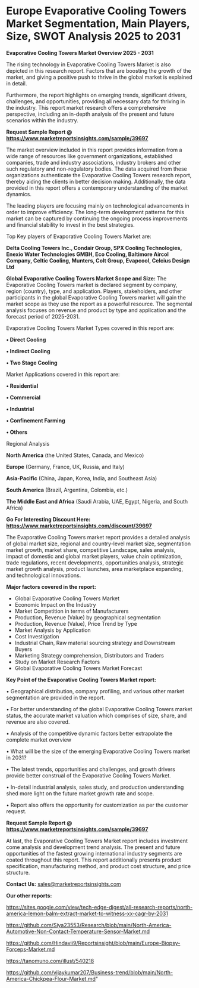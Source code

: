 # Europe Evaporative Cooling Towers Market Segmentation, Main Players, Size, SWOT Analysis 2025 to 2031

<Strong> Evaporative Cooling Towers Market Overview 2025 - 2031</strong>

The rising technology in Evaporative Cooling Towers Market is also depicted in this research report. Factors that are boosting the growth of the market, and giving a positive push to thrive in the global market is explained in detail.

Furthermore, the report highlights on emerging trends, significant drivers, challenges, and opportunities, providing all necessary data for thriving in the industry. This report market research offers a comprehensive perspective, including an in-depth analysis of the present and future scenarios within the industry.

<strong>Request Sample Report @ <a href=https://www.marketreportsinsights.com/sample/39697>https://www.marketreportsinsights.com/sample/39697</a></strong>

The market overview included in this report provides information from a wide range of resources like government organizations, established companies, trade and industry associations, industry brokers and other such regulatory and non-regulatory bodies. The data acquired from these organizations authenticate the Evaporative Cooling Towers research report, thereby aiding the clients in better decision making. Additionally, the data provided in this report offers a contemporary understanding of the market dynamics.

The leading players are focusing mainly on technological advancements in order to improve efficiency. The long-term development patterns for this market can be captured by continuing the ongoing process improvements and financial stability to invest in the best strategies.

Top Key players of Evaporative Cooling Towers Market are:

<strong>Delta Cooling Towers Inc., Condair Group, SPX Cooling Technologies, Enexio Water Technologies GMBH, Eco Cooling, Baltimore Aircol Company, Celtic Cooling, Munters, Colt Group, Evapcool, Celcius Design Ltd</strong>

<strong><b>Global Evaporative Cooling Towers Market Scope and Size:</b></strong>
The Evaporative Cooling Towers market is declared segment by company, region (country), type, and application. Players, stakeholders, and other participants in the global Evaporative Cooling Towers market will gain the market scope as they use the report as a powerful resource. The segmental analysis focuses on revenue and product by type and application and the forecast period of 2025-2031.

Evaporative Cooling Towers Market Types covered in this report are:

<strong>•  Direct Cooling

•  Indirect Cooling

•  Two Stage Cooling</strong>

Market Applications covered in this report are:

<strong>•  Residential

•  Commercial

•  Industrial

•  Confinement Farming

•  Others</strong> 

Regional Analysis

<strong>North America</strong> (the United States, Canada, and Mexico)

<strong>Europe</strong> (Germany, France, UK, Russia, and Italy)

<strong>Asia-Pacific</strong> (China, Japan, Korea, India, and Southeast Asia)

<strong>South America</strong> (Brazil, Argentina, Colombia, etc.)

<strong>The Middle East and Africa</strong> (Saudi Arabia, UAE, Egypt, Nigeria, and South Africa)

<strong>Go For Interesting Discount Here: <a href=https://www.marketreportsinsights.com/discount/39697>https://www.marketreportsinsights.com/discount/39697</a></strong>

The Evaporative Cooling Towers market report provides a detailed analysis of global market size, regional and country-level market size, segmentation market growth, market share, competitive Landscape, sales analysis, impact of domestic and global market players, value chain optimization, trade regulations, recent developments, opportunities analysis, strategic market growth analysis, product launches, area marketplace expanding, and technological innovations.

<strong><b>Major factors covered in the report:</b></strong>
<ul>
  <li>Global Evaporative Cooling Towers Market </li>
  <li>Economic Impact on the Industry</li>
  <li>Market Competition in terms of Manufacturers</li>
  <li>Production, Revenue (Value) by geographical segmentation</li>
  <li>Production, Revenue (Value), Price Trend by Type</li>
  <li>Market Analysis by Application</li>
  <li>Cost Investigation</li>
  <li>Industrial Chain, Raw material sourcing strategy and Downstream Buyers</li>
  <li>Marketing Strategy comprehension, Distributors and Traders</li>
  <li>Study on Market Research Factors</li>
  <li>Global Evaporative Cooling Towers Market Forecast</li>
</ul>

<strong><b>Key Point of the Evaporative Cooling Towers Market report:</b></strong>

• Geographical distribution, company profiling, and various other market segmentation are provided in the report.

• For better understanding of the global Evaporative Cooling Towers market status, the accurate market valuation which comprises of size, share, and revenue are also covered.

• Analysis of the competitive dynamic factors better extrapolate the complete market overview

• What will be the size of the emerging Evaporative Cooling Towers market in 2031?

• The latest trends, opportunities and challenges, and growth drivers provide better construal of the Evaporative Cooling Towers Market.

• In-detail industrial analysis, sales study, and production understanding shed more light on the future market growth rate and scope.

• Report also offers the opportunity for customization as per the customer request.

<strong>Request Sample Report @ <a href=https://www.marketreportsinsights.com/sample/39697>https://www.marketreportsinsights.com/sample/39697</a></strong>

At last, the Evaporative Cooling Towers Market report includes investment come analysis and development trend analysis. The present and future opportunities of the fastest growing international industry segments are coated throughout this report. This report additionally presents product specification, manufacturing method, and product cost structure, and price structure.

<strong>Contact Us:</strong>
sales@marketreportsinsights.com

<strong>Our other reports:</strong>

<a href=https://sites.google.com/view/tech-edge-digest/all-research-reports/north-america-lemon-balm-extract-market-to-witness-xx-cagr-by-2031>https://sites.google.com/view/tech-edge-digest/all-research-reports/north-america-lemon-balm-extract-market-to-witness-xx-cagr-by-2031</a>

<a href=https://github.com/Siya23553/Research/blob/main/North-America-Automotive-Non-Contact-Temperature-Sensor-Market.md>https://github.com/Siya23553/Research/blob/main/North-America-Automotive-Non-Contact-Temperature-Sensor-Market.md</a>

<a href=https://github.com/Hindavii9/Reportsinsight/blob/main/Europe-Biopsy-Forceps-Market.md>https://github.com/Hindavii9/Reportsinsight/blob/main/Europe-Biopsy-Forceps-Market.md</a>

<a href=https://tanomuno.com/illust/540218>https://tanomuno.com/illust/540218</a>

<a href=https://github.com/vijaykumar207/Business-trend/blob/main/North-America-Chickpea-Flour-Market.md>https://github.com/vijaykumar207/Business-trend/blob/main/North-America-Chickpea-Flour-Market.md</a>"
